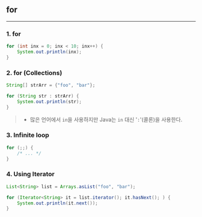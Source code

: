 ## for

---

### 1. for

```java
for (int inx = 0; inx < 10; inx++) {
    System.out.println(inx);
}
```

### 2. for (Collections)

```java
String[] strArr = {"foo", "bar"};

for (String str : strArr) {
    System.out.println(str);
}
```

> * 많은 언어에서 `in`을 사용하지만 Java는 `in` 대신 '`:`'(콜론)을 사용한다.

### 3. Infinite loop

```java
for (;;) {
    /* ... */
}
```

### 4. Using Iterator

```java
List<String> list = Arrays.asList("foo", "bar");

for (Iterator<String> it = list.iterator(); it.hasNext(); ) {
    System.out.println(it.next());
}
```